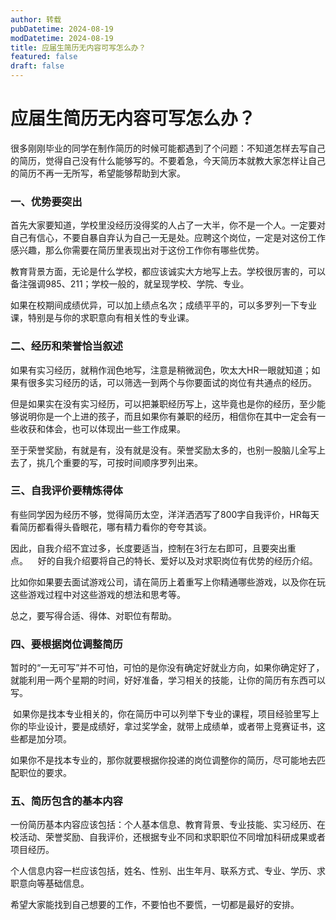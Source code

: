 ```yaml
---
author: 转载
pubDatetime: 2024-08-19
modDatetime: 2024-08-19
title: 应届生简历无内容可写怎么办？
featured: false
draft: false
---
```

# **应届生简历无内容可写怎么办？**

很多刚刚毕业的同学在制作简历的时候可能都遇到了个问题：不知道怎样去写自己的简历，觉得自己没有什么能够写的。不要着急，今天简历本就教大家怎样让自己的简历不再一无所写，希望能够帮助到大家。

### **一、优势要突出**

首先大家要知道，学校里没经历没得奖的人占了一大半，你不是一个人。一定要对自己有信心，不要自暴自弃认为自己一无是处。应聘这个岗位，一定是对这份工作感兴趣，那么你需要在简历里表现出对于这份工作你有哪些优势。

教育背景方面，无论是什么学校，都应该诚实大方地写上去。学校很厉害的，可以备注强调985、211；学校一般的，就呈现学校、学院、专业。

如果在校期间成绩优异，可以加上绩点名次；成绩平平的，可以多罗列一下专业课，特别是与你的求职意向有相关性的专业课。

### **二、经历和荣誉恰当叙述**

如果有实习经历，就稍作润色地写，注意是稍微润色，吹太大HR一眼就知道；如果有很多实习经历的话，可以筛选一到两个与你要面试的岗位有共通点的经历。

但是如果实在没有实习经历，可以把兼职经历写上，这毕竟也是你的经历，至少能够说明你是一个上进的孩子，而且如果你有兼职的经历，相信你在其中一定会有一些收获和体会，也可以体现出一些工作成果。

至于荣誉奖励，有就是有，没有就是没有。荣誉奖励太多的，也别一股脑儿全写上去了，挑几个重要的写，可按时间顺序罗列出来。

### **三、自我评价要精炼得体**

有些同学因为经历不够，觉得简历太空，洋洋洒洒写了800字自我评价，HR每天看简历都看得头昏眼花，哪有精力看你的夸夸其谈。

因此，自我介绍不宜过多，长度要适当，控制在3行左右即可，且要突出重点。    好的自我介绍要将自己的特长、爱好以及对求职岗位有优势的经历介绍。

比如你如果要去面试游戏公司，请在简历上着重写上你精通哪些游戏，以及你在玩这些游戏过程中对这些游戏的想法和思考等。

总之，要写得合适、得体、对职位有帮助。

### **四、要根据岗位调整简历**

暂时的“一无可写”并不可怕，可怕的是你没有确定好就业方向，如果你确定好了，就能利用一两个星期的时间，好好准备，学习相关的技能，让你的简历有东西可以写。

 如果你是找本专业相关的，你在简历中可以列举下专业的课程，项目经验里写上你的毕业设计，要是成绩好，拿过奖学金，就带上成绩单，或者带上竞赛证书，这些都是加分项。

如果你不是找本专业的，那你就要根据你投递的岗位调整你的简历，尽可能地去匹配职位的要求。

### **五、简历包含的基本内容**

一份简历基本内容应该包括：个人基本信息、教育背景、专业技能、实习经历、在校活动、荣誉奖励、自我评价，还根据专业不同和求职职位不同增加科研成果或者项目经历。

个人信息内容一栏应该包括，姓名、性别、出生年月、联系方式、专业、学历、求职意向等基础信息。

希望大家能找到自己想要的工作，不要怕也不要慌，一切都是最好的安排。